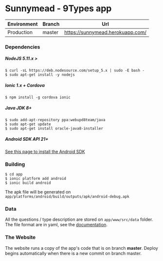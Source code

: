 # Sunnymead - 9Types app

| Environment | Branch  | Url                                      |
|-------------|---------|------------------------------------------|
| Production  | master  | https://sunnymead.herokuapp.com/         |

### Dependencies

##### NodeJS 5.11.x >

```
$ curl -sL https://deb.nodesource.com/setup_5.x | sudo -E bash -
$ sudo apt-get install -y nodejs
```

##### Ionic 1.x + Cordova

```
$ npm install -g cordova ionic
```

##### Java JDK 8+

```
$ sudo add-apt-repository ppa:webupd8team/java
$ sudo apt-get update
$ sudo apt-get install oracle-java8-installer
```

##### Android SDK API 21+

[See this page to install the Android SDK](https://developer.android.com/studio/index.html)

### Building

```
$ cd app
$ ionic platform add android
$ ionic build android
```

The apk file will be generated on ```app/platforms/android/build/outputs/apk/android-debug.apk```

### Data

All the questions / type description are stored on ```app/www/src/data``` folder.
The file format are in yaml, see the [documentation](https://github.com/nodeca/js-yaml).

### The Website

The website runs a copy of the app's code that is on branch **master**.
Deploy begins automatically when there is a new commit on branch master.
